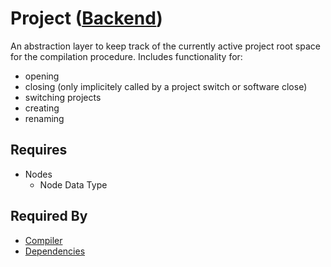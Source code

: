 # Project ([Backend](../backend.md))

An abstraction layer to keep track of the currently active project root space for the compilation procedure. Includes functionality for:

- opening
- closing (only implicitely called by a project switch or software close)
- switching projects
- creating
- renaming

## Requires

- Nodes
    - Node Data Type

## Required By

- [Compiler](../compilation/compiler.md)
- [Dependencies](../dependencies/dependency_graph.md)
